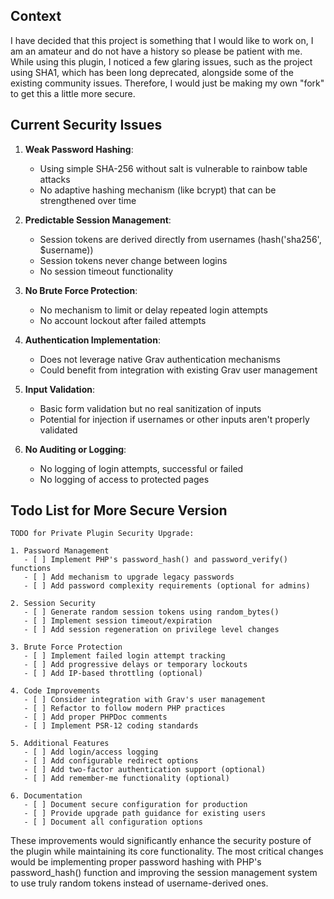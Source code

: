 ## Context
I have decided that this project is something that I would like to work on, I am an amateur and do not have a history so please be patient with me.<br>
While using this plugin, I noticed a few glaring issues, such as the project using SHA1, which has been long deprecated, alongside some of the existing community issues. Therefore, I would just be making my own "fork" to get this a little more secure.

## Current Security Issues

1. **Weak Password Hashing**: 
   - Using simple SHA-256 without salt is vulnerable to rainbow table attacks
   - No adaptive hashing mechanism (like bcrypt) that can be strengthened over time

2. **Predictable Session Management**:
   - Session tokens are derived directly from usernames (hash('sha256', $username))
   - Session tokens never change between logins
   - No session timeout functionality

3. **No Brute Force Protection**:
   - No mechanism to limit or delay repeated login attempts
   - No account lockout after failed attempts

4. **Authentication Implementation**:
   - Does not leverage native Grav authentication mechanisms
   - Could benefit from integration with existing Grav user management

5. **Input Validation**:
   - Basic form validation but no real sanitization of inputs
   - Potential for injection if usernames or other inputs aren't properly validated

6. **No Auditing or Logging**:
   - No logging of login attempts, successful or failed
   - No logging of access to protected pages

## Todo List for More Secure Version

```
TODO for Private Plugin Security Upgrade:

1. Password Management
   - [ ] Implement PHP's password_hash() and password_verify() functions
   - [ ] Add mechanism to upgrade legacy passwords
   - [ ] Add password complexity requirements (optional for admins)

2. Session Security
   - [ ] Generate random session tokens using random_bytes()
   - [ ] Implement session timeout/expiration
   - [ ] Add session regeneration on privilege level changes

3. Brute Force Protection
   - [ ] Implement failed login attempt tracking
   - [ ] Add progressive delays or temporary lockouts
   - [ ] Add IP-based throttling (optional)

4. Code Improvements
   - [ ] Consider integration with Grav's user management
   - [ ] Refactor to follow modern PHP practices
   - [ ] Add proper PHPDoc comments
   - [ ] Implement PSR-12 coding standards

5. Additional Features
   - [ ] Add login/access logging
   - [ ] Add configurable redirect options
   - [ ] Add two-factor authentication support (optional)
   - [ ] Add remember-me functionality (optional)

6. Documentation
   - [ ] Document secure configuration for production
   - [ ] Provide upgrade path guidance for existing users
   - [ ] Document all configuration options
```

These improvements would significantly enhance the security posture of the plugin while maintaining its core functionality. The most critical changes would be implementing proper password hashing with PHP's password_hash() function and improving the session management system to use truly random tokens instead of username-derived ones.
